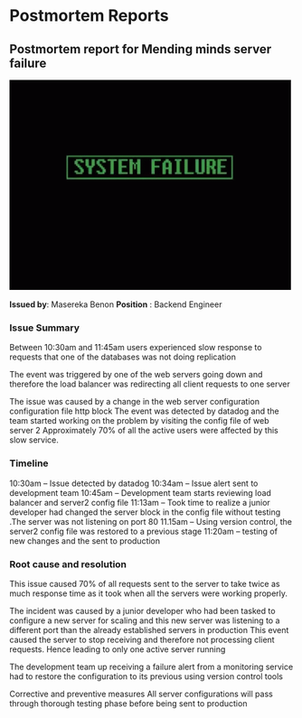# Postmortem Reports
## Postmortem report for Mending minds server failure


![](https://github.com/Benonking/images/blob/main/system-failure-system-down.gif)

**Issued by**: Masereka Benon
**Position** : Backend Engineer

### Issue Summary
Between 10:30am and 11:45am users  experienced slow response to requests that one of the databases was not doing replication

The event was triggered by one of the web servers going down and therefore the load balancer was redirecting all client requests to one server

The issue was caused by a change in the web server configuration configuration file http block
The event was detected by datadog and the team started working on the problem by visiting the config file of web server 2 
Approximately 70% of all the active users were affected by this slow service.

### Timeline
10:30am – Issue detected by datadog
10:34am – Issue alert sent to development team
10:45am – Development team starts reviewing load balancer and server2 config file
11:13am – Took time to realize a junior developer had changed the server block in the config file without testing .The server was not listening on port 80
11.15am – Using version control, the server2 config file was restored to a previous stage
11:20am – testing of new changes and the sent to production

### Root cause and resolution
This issue caused 70% of all requests sent to the server to take twice as much response time as it took when all the servers were working properly.

The incident was caused by a junior developer who had been tasked to configure a new server for scaling and this new server was listening to a different port than the already established servers in production
This event caused the server to stop receiving and therefore not processing client requests. Hence leading to only one active server running
 
The development team up receiving a failure alert from a monitoring service had to restore the configuration to its previous using version control tools

Corrective and preventive measures
All server configurations will pass through thorough testing phase before being sent to production
